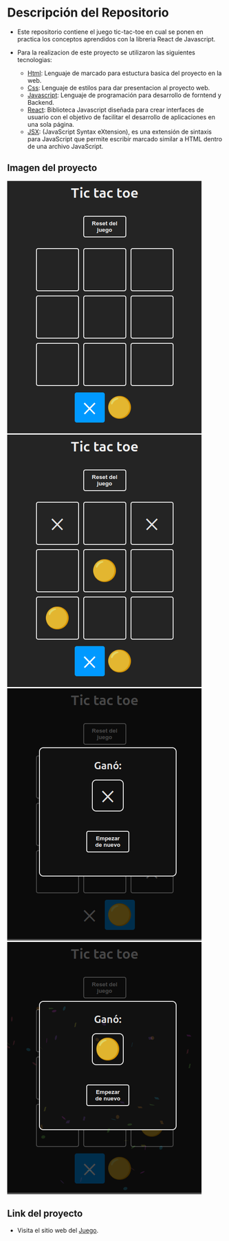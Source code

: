 # Descripción del Repositorio
- Este repositorio contiene el juego tic-tac-toe en cual se ponen en practica los conceptos aprendidos con la libreria React de Javascript.

- Para la realizacion de este proyecto se utilizaron las siguientes tecnologias:
  - [Html](https://developer.mozilla.org/es/docs/Web/HTML): Lenguaje de marcado para estuctura basica del proyecto en la web.
  - [Css](https://developer.mozilla.org/es/docs/Web/CSS): Lenguaje de estilos para dar presentacion al proyecto web.
  - [Javascript](https://developer.mozilla.org/es/docs/Web/javascript): Lenguaje de programación para desarrollo de forntend y Backend.
  - [React](https://es.react.dev/): Biblioteca Javascript diseñada para crear interfaces de usuario con el objetivo de facilitar el desarrollo de aplicaciones en una sola página.
  - [JSX](https://es.react.dev/learn/writing-markup-with-jsx): (JavaScript Syntax eXtension), es una extensión de sintaxis para JavaScript que permite escribir marcado similar a HTML dentro de una archivo JavaScript.

## Imagen del proyecto

![Imagen 1](./src/assets/tic-tac-toe1.png)
![Imagen 2](./src/assets/tic-tac-toe4.png)
![Imagen 3](./src/assets/tic-tac-toe2.png)
![Imagen 4](./src/assets/tic-tac-toe3.png)

## Link del proyecto
- Visita el sitio web del [Juego](https://juego-tic-tac-toe2.netlify.app). 
